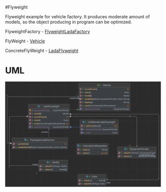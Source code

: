 #Flyweight

Flyweight example for vehicle factory. It produces moderate amount of models, so the object producing in program can be optimized.  

FlyweightFactory - [FlyweightLadaFactory](./lada/FlyweightLadaFactory.java) 

FlyWeight - [Vehicle](./lada/Vehicle.java)

ConcreteFlyWeight - [LadaFlyweight](./lada/LadaFlyweight.java)

# UML
![](./uml_flyweight.png)
